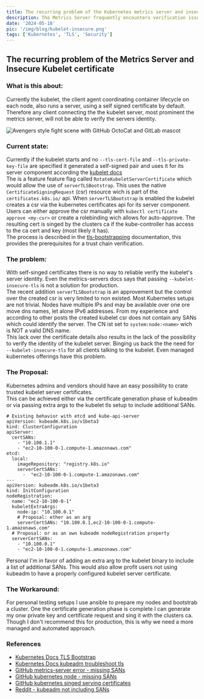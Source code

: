 ```yaml
---
title: The recurring problem of the Kubernetes metrics server and insecure Kubelet certificate
description: The Metrics Server frequently encounters verification issues with Kubelet's self-signed certificates. I wrote a small summary and make a proposal for fixing it.
date: '2024-05-18'
pic: '/img/blog/kubelet-insecure.png'
tags: ['Kubernetes', 'TLS', 'Security']
---
```

## The recurring problem of the Metrics Server and Insecure Kubelet certificate

### What is this about:  
Currently the kubelet, the client agent coordinating container lifecycle on each node, also runs a server, using a self signed certificate by default. Therefore any client connecting the the kubelet server, most prominent the metrics server, will not be able to verify the servers identity.

![Avengers style fight scene with GitHub OctoCat and GitLab mascot](/img/blog/kubelet-insecure.png)


### Current state:  
Currently if the kubelet starts and no `--tls-cert-file` and `--tls-private-key-file` are specified it generated a self-signed pair and uses it for its server component according the [kubelet docs](https://kubernetes.io/docs/reference/command-line-tools-reference/kubelet/)  
The is a feature feature flag called `RotateKubeletServerCertificate` which would allow the use of `serverTLSBootstrap`. This uses the native `CertificateSigningRequest` (csr) resource wich is part of the `certificates.k8s.io/` api. When `serverTLSBootstrap` is enabled the kubelet creates a csr via the kubernetes certificates api for its server component. Users can either approve the csr manually with `kubectl certificate approve <my-csr>` or create a rolebinding wich allows for auto-approve. The resulting cert is singed by the clusters ca if the kube-controller has access to the ca cert and key (most likely it has).  
The process is described in the [tls-bootstrapping](https://kubernetes.io/docs/reference/access-authn-authz/kubelet-tls-bootstrapping/#certificate-rotation) documentation, this provides the prerequisites for a trust chain verification.

### The problem:  
With self-singed certificates there is no way to reliable verify the kubelet's server identity. Even the metrics-servers docs says that passing `--kubelet-insecure-tls` is not a solution for production.  
The recent addition `serverTLSBootstrap` is an approvement but the control over the created csr is very limited to non existed. Most Kubernetes setups are not trivial. Nodes have multiple IPs and may be available over one ore move dns names, let alone IPv6 addresses. From my experience and according to other posts the created kubelet csr does not contain any SANs which could identify the server. The CN ist set to `system:node:<name>` wich is NOT a valid DNS name.  
This lack over the certificate details also results in the lack of the possibility to verify the identity of the kubelet server. Binging us back the the need for `--kubelet-insecure-tls` for all clients talking to the kubelet. Even managed kubernetes offerings have this problem.

### The Proposal:  
Kubernetes admins and vendors should have an easy possibility to crate trusted kubelet server certificates.  
This can be achieved either via the certificate generation phase of kubeadm or via passing extra args to the kubelet tls setup to include additional SANs.

```yaml,linenos
# Existing behavior with etcd and kube-api-server
apiVersion: kubeadm.k8s.io/v1beta3
kind: ClusterConfiguration
apiServer:
  certSANs:
    - "10.100.1.1"
    - "ec2-10-100-0-1.compute-1.amazonaws.com"
etcd:
  local:
    imageRepository: "registry.k8s.io"
    serverCertSANs:
      -  "ec2-10-100-0-1.compute-1.amazonaws.com"
---
apiVersion: kubeadm.k8s.io/v1beta3
kind: InitConfiguration
nodeRegistration:
  name: "ec2-10-100-0-1"
  kubeletExtraArgs:
    node-ip: "10.100.0.1"
    # Proposal: ether as an arg
    serverCertSANs: "10.100.0.1,ec2-10-100-0-1.compute-1.amazonaws.com"
  # Proposal: or as an own kubeadm nodeRegistration property 
  serverCertSANs: 
    - "10.100.0.1"
    - "ec2-10-100-0-1.compute-1.amazonaws.com"
```

Personal I'm in favor of adding an extra arg to the kubelet binary to include a list of additional SANs. This would also allow profit users not using kubeadm to have a properly configured kubelet server certificate.

### The Workaround:  
For personal testing setups I use ansible to prepare my nodes and bootstrab a cluster. One the certificate generation phase is complete I can generate my onw private key and certificate request and sing it with the clusters ca. 
Though I don't recommend this for production, this is why we need a more managed and automated approach. 

### References
 * [Kubernetes Docs TLS Bootstrap](https://kubernetes.io/docs/reference/access-authn-authz/kubelet-tls-bootstrapping/#certificate-rotation)
 * [Kubernetes Docs kubeadm troubleshoot tls](https://kubernetes.io/docs/setup/production-environment/tools/kubeadm/troubleshooting-kubeadm/#cannot-use-the-metrics-server-securely-in-a-kubeadm-cluster)
 * [GitHub metrics-server error - missing SANs](https://github.com/kubernetes-sigs/metrics-server/issues/196)
 * [GitHub kubernetes node - missing SANs](https://github.com/kubernetes/kubernetes/issues/59372)
 * [GitHub kubernetes singed serving certificates ](https://github.com/kubernetes/kubeadm/issues/1223)
 * [Reddit - kubeadm not including SANs](https://www.reddit.com/r/kubernetes/comments/1028mw3/kubeadm_join_add_ip_sans_to_kubelet/)
